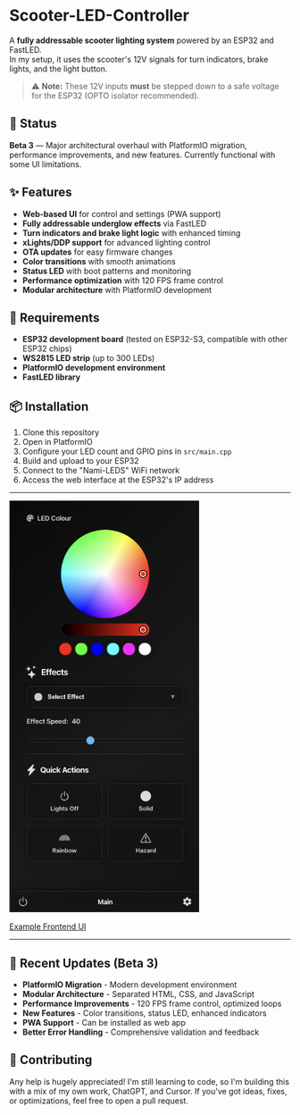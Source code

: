 # Scooter-LED-Controller

A **fully addressable scooter lighting system** powered by an ESP32 and FastLED.  
In my setup, it uses the scooter's 12V signals for turn indicators, brake lights, and the light button.

> ⚠️ **Note:** These 12V inputs **must** be stepped down to a safe voltage for the ESP32 (OPTO isolator recommended).

## 🚧 Status

**Beta 3** — Major architectural overhaul with PlatformIO migration, performance improvements, and new features. Currently functional with some UI limitations.

## ✨ Features

- **Web-based UI** for control and settings (PWA support)
- **Fully addressable underglow effects** via FastLED
- **Turn indicators and brake light logic** with enhanced timing
- **xLights/DDP support** for advanced lighting control
- **OTA updates** for easy firmware changes
- **Color transitions** with smooth animations
- **Status LED** with boot patterns and monitoring
- **Performance optimization** with 120 FPS frame control
- **Modular architecture** with PlatformIO development

## 🔧 Requirements

- **ESP32 development board** (tested on ESP32-S3, compatible with other ESP32 chips)
- **WS2815 LED strip** (up to 300 LEDs)
- **PlatformIO development environment**
- **FastLED library**

## 📦 Installation

1. Clone this repository
2. Open in PlatformIO
3. Configure your LED count and GPIO pins in `src/main.cpp`
4. Build and upload to your ESP32
5. Connect to the "Nami-LEDS" WiFi network
6. Access the web interface at the ESP32's IP address

---

<p align="left">
  <a href="https://joeyge0.github.io/Scooter-LED-Controller/" target="_blank" rel="noopener noreferrer">
    <img src="Images/DEV%20UI.png" alt="DEV UI" width="340" />
  </a>
</p>

<p align="left">
  <a href="https://joeyge0.github.io/Scooter-LED-Controller/" target="_blank" rel="noopener noreferrer">
    Example Frontend UI
  </a>
</p>

---

## 🚀 Recent Updates (Beta 3)

- **PlatformIO Migration** - Modern development environment
- **Modular Architecture** - Separated HTML, CSS, and JavaScript
- **Performance Improvements** - 120 FPS frame control, optimized loops
- **New Features** - Color transitions, status LED, enhanced indicators
- **PWA Support** - Can be installed as web app
- **Better Error Handling** - Comprehensive validation and feedback

## 🤝 Contributing

Any help is hugely appreciated! I'm still learning to code, so I'm building this with a mix of my own work, ChatGPT, and Cursor. If you've got ideas, fixes, or optimizations, feel free to open a pull request.
